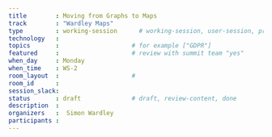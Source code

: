 ```yaml
---
title        : Moving from Graphs to Maps 
track        : "Wardley Maps"
type         : working-session      # working-session, user-session, product-session
technology   :
topics       :                    # for example ["GDPR"]
featured     :                    # review with summit team "yes"
when_day     : Monday
when_time    : WS-2
room_layout  :                    #
room_id      : 
session_slack: 
status       : draft              # draft, review-content, done
description  :
organizers   :  Simon Wardley
participants :
---
```



<!--(add intro)

## WHY

(...)

## What

(...)

## Outcomes

(...)

## References

(...)


## Previous-->
